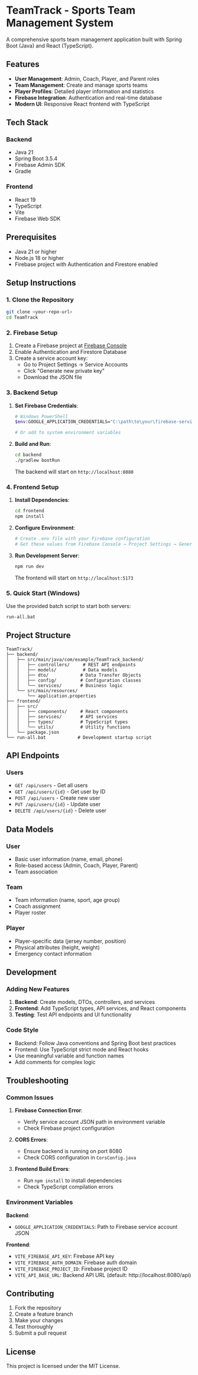 # TeamTrack - Sports Team Management System

A comprehensive sports team management application built with Spring Boot (Java) and React (TypeScript).

## Features

- **User Management**: Admin, Coach, Player, and Parent roles
- **Team Management**: Create and manage sports teams
- **Player Profiles**: Detailed player information and statistics
- **Firebase Integration**: Authentication and real-time database
- **Modern UI**: Responsive React frontend with TypeScript

## Tech Stack

### Backend
- Java 21
- Spring Boot 3.5.4
- Firebase Admin SDK
- Gradle

### Frontend
- React 19
- TypeScript
- Vite
- Firebase Web SDK

## Prerequisites

- Java 21 or higher
- Node.js 18 or higher
- Firebase project with Authentication and Firestore enabled

## Setup Instructions

### 1. Clone the Repository
```bash
git clone <your-repo-url>
cd TeamTrack
```

### 2. Firebase Setup

1. Create a Firebase project at [Firebase Console](https://console.firebase.google.com/)
2. Enable Authentication and Firestore Database
3. Create a service account key:
   - Go to Project Settings → Service Accounts
   - Click "Generate new private key"
   - Download the JSON file

### 3. Backend Setup

1. **Set Firebase Credentials**:
   ```bash
   # Windows PowerShell
   $env:GOOGLE_APPLICATION_CREDENTIALS="C:\path\to\your\firebase-service-account.json"
   
   # Or add to system environment variables
   ```

2. **Build and Run**:
   ```bash
   cd backend
   ./gradlew bootRun
   ```
   
   The backend will start on `http://localhost:8080`

### 4. Frontend Setup

1. **Install Dependencies**:
   ```bash
   cd frontend
   npm install
   ```

2. **Configure Environment**:
   ```bash
   # Create .env file with your Firebase configuration
   # Get these values from Firebase Console → Project Settings → General → Your Apps
   ```

3. **Run Development Server**:
   ```bash
   npm run dev
   ```
   
   The frontend will start on `http://localhost:5173`

### 5. Quick Start (Windows)

Use the provided batch script to start both servers:
```bash
run-all.bat
```

## Project Structure

```
TeamTrack/
├── backend/
│   ├── src/main/java/com/example/TeamTrack_backend/
│   │   ├── controllers/     # REST API endpoints
│   │   ├── models/          # Data models
│   │   ├── dto/            # Data Transfer Objects
│   │   ├── config/         # Configuration classes
│   │   └── services/       # Business logic
│   └── src/main/resources/
│       └── application.properties
├── frontend/
│   ├── src/
│   │   ├── components/     # React components
│   │   ├── services/       # API services
│   │   ├── types/          # TypeScript types
│   │   └── utils/          # Utility functions
│   └── package.json
└── run-all.bat            # Development startup script
```

## API Endpoints

### Users
- `GET /api/users` - Get all users
- `GET /api/users/{id}` - Get user by ID
- `POST /api/users` - Create new user
- `PUT /api/users/{id}` - Update user
- `DELETE /api/users/{id}` - Delete user

## Data Models

### User
- Basic user information (name, email, phone)
- Role-based access (Admin, Coach, Player, Parent)
- Team association

### Team
- Team information (name, sport, age group)
- Coach assignment
- Player roster

### Player
- Player-specific data (jersey number, position)
- Physical attributes (height, weight)
- Emergency contact information

## Development

### Adding New Features

1. **Backend**: Create models, DTOs, controllers, and services
2. **Frontend**: Add TypeScript types, API services, and React components
3. **Testing**: Test API endpoints and UI functionality

### Code Style

- Backend: Follow Java conventions and Spring Boot best practices
- Frontend: Use TypeScript strict mode and React hooks
- Use meaningful variable and function names
- Add comments for complex logic

## Troubleshooting

### Common Issues

1. **Firebase Connection Error**:
   - Verify service account JSON path in environment variable
   - Check Firebase project configuration

2. **CORS Errors**:
   - Ensure backend is running on port 8080
   - Check CORS configuration in `CorsConfig.java`

3. **Frontend Build Errors**:
   - Run `npm install` to install dependencies
   - Check TypeScript compilation errors

### Environment Variables

**Backend**:
- `GOOGLE_APPLICATION_CREDENTIALS`: Path to Firebase service account JSON

**Frontend**:
- `VITE_FIREBASE_API_KEY`: Firebase API key
- `VITE_FIREBASE_AUTH_DOMAIN`: Firebase auth domain
- `VITE_FIREBASE_PROJECT_ID`: Firebase project ID
- `VITE_API_BASE_URL`: Backend API URL (default: http://localhost:8080/api)

## Contributing

1. Fork the repository
2. Create a feature branch
3. Make your changes
4. Test thoroughly
5. Submit a pull request

## License

This project is licensed under the MIT License.
